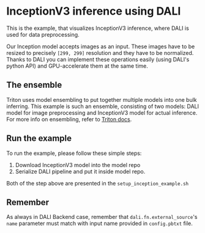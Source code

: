 # InceptionV3 inference using DALI

This is the example, that visualizes InceptionV3 inference, where DALI
is used for data preprocessing.

Our Inception model accepts images as an input. These images have to be
resized to precisely `[299, 299]` resolution and they have to be normalized.
Thanks to DALI you can implement these operations easily (using DALI's python API)
and GPU-accelerate them at the same time.

## The ensemble

Triton uses model ensembling to put together multiple models into one
bulk inferring. This example is such an ensemble, consisting of two
models: DALI model for image preprocessing and InceptionV3 model for
actual inference.  For more info on ensembling, refer to [Triton
docs](https://github.com/triton-inference-server/server/blob/master/docs/architecture.md#ensemble-models).

## Run the example

To run the example, please follow these simple steps:
1. Download InceptionV3 model into the model repo
1. Serialize DALI pipeline and put it inside model repo.

Both of the step above are presented in the `setup_inception_example.sh`

## Remember

As always in DALI Backend case, remember that `dali.fn.external_source`'s `name` parameter must match
with input name provided in `config.pbtxt` file.
